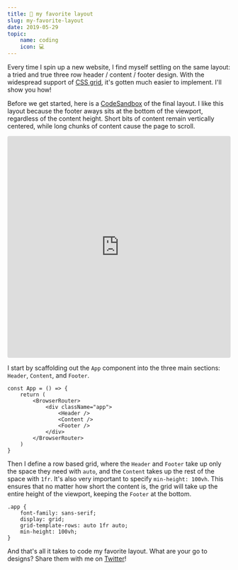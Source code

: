 ```yaml
---
title: 🧱 my favorite layout
slug: my-favorite-layout
date: 2019-05-29
topic:
    name: coding
    icon: 💻
---
```


Every time I spin up a new website, I find myself settling on the same layout: a tried and true three row header / content / footer design. With the widespread support of [CSS grid][grid], it's gotten much easier to implement. I'll show you how!

Before we get started, here is a [CodeSandbox][codesandbox] of the final layout. I like this layout because the footer aways sits at the bottom of the viewport, regardless of the content height. Short bits of content remain vertically centered, while long chunks of content cause the page to scroll.

<iframe src="https://codesandbox.io/embed/my-favorite-layout-h3fpz?autoresize=1&fontsize=14&hidenavigation=1&module=%2Fsrc%2Fcomponents%2FApp.js" title="🧱 my favorite layout" style="width:100%; height:500px; border:0; border-radius: 4px; overflow:hidden;" sandbox="allow-modals allow-forms allow-popups allow-scripts allow-same-origin"></iframe>

I start by scaffolding out the `App` component into the three main sections: `Header`, `Content`, and `Footer`.

```javascript{5-7}
const App = () => {
    return (
        <BrowserRouter>
            <div className="app">
                <Header />
                <Content />
                <Footer />
            </div>
        </BrowserRouter>
    )
}
```

Then I define a row based grid, where the `Header` and `Footer` take up only the space they need with `auto`, and the `Content` takes up the rest of the space with `1fr`. It's also very important to specify `min-height: 100vh`. This ensures that no matter how short the content is, the grid will take up the entire height of the viewport, keeping the `Footer` at the bottom.

```css{3-5}
.app {
    font-family: sans-serif;
    display: grid;
    grid-template-rows: auto 1fr auto;
    min-height: 100vh;
}
```

And that's all it takes to code my favorite layout.
What are your go to designs? Share them with me on [Twitter][twitter]!

[grid]: https://css-tricks.com/snippets/css/complete-guide-grid
[codesandbox]: https://codesandbox.io/embed/my-favorite-layout-h3fpz?autoresize=1&fontsize=14&hidenavigation=1&module=%2Fsrc%2Fcomponents%2FApp.js
[twitter]: https://twitter.com/bradgarropy
